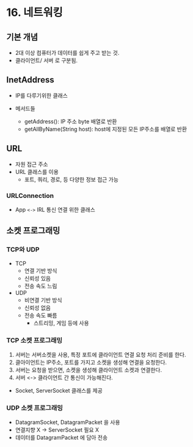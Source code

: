 # 16. 네트워킹 

## 기본 개념
- 2대 이상 컴퓨터가 데이터를 쉽게 주고 받는 것. 
- 클라이언트/ 서버 로 구분됨.

## InetAddress
- IP를 다루기위한 클래스

- 메서드들
  - getAddress(): IP 주소 byte 배열로 반환
  - getAllByName(String host): host에 지정된 모든 IP주소를 배열로 반환

## URL
- 자원 접근 주소
- URL 클래스를 이용
  - 포트, 쿼리, 경로, 등 다양한 정보 접근 가능

### URLConnection
- App `<->` IRL 통신 연결 위한 클래스 



## 소켓 프로그래밍
### TCP와 UDP
- TCP
  - 연결 기반 방식
  - 신뢰성 있음
  - 전송 속도 느림
- UDP
  - 비연결 기반 방식
  - 신뢰성 없음
  - 전송 속도 빠름
    - 스트리밍, 게임 등에 사용


### TCP 소켓 프로그래밍
1. 서버는 서버소켓을 사용, 특정 포트에 클라이언트 연결 요청 처리 준비를 한다.
2. 클아이언트는 IP주소, 포트를 가지고 소켓을 생성해 연결을 요청한다.
3. 서버는 요청을 받으면, 소켓을 생성해 클라이언트 소켓과 연결한다.
4. 서버 <-> 클라이언트 간 통신이 가능해진다.


- Socket, ServerSocket 클래스를 제공


### UDP 소켓 프로그래밍
- DatagramSocket, DatagramPacket 을 사용
- 연결지향 X -> ServerSocket 필요 X
- 데이터를 DatagramPacket 에 담아 전송